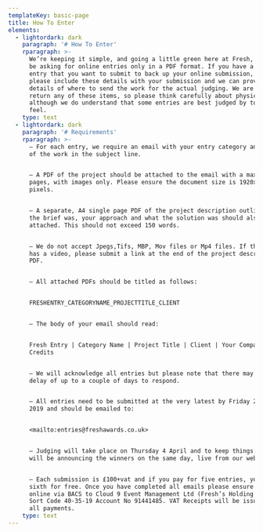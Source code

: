 ```yaml
---
templateKey: basic-page
title: How To Enter
elements:
  - lightordark: dark
    paragraph: '# How To Enter'
    rparagraph: >-
      We’re keeping it simple, and going a little green here at Fresh, and will
      be asking for online entries only in a PDF format. If you have a physical
      entry that you want to submit to back up your online submission, then
      please include these details with your submission and we can provide
      details of where to send the work for the actual judging. We are unable to
      return any of these items, so please think carefully about physical work –
      although we do understand that some entries are best judged by touch and
      feel.
    type: text
  - lightordark: dark
    paragraph: '# Requirements'
    rparagraph: >-
      – For each entry, we require an email with your entry category and title
      of the work in the subject line. 


      – A PDF of the project should be attached to the email with a maximum of 5
      pages, with images only. Please ensure the document size is 1920x1080
      pixels.


      – A separate, A4 single page PDF of the project description outlining what
      the brief was, your approach and what the solution was should also be
      attached. This should not exceed 150 words.


      – We do not accept Jpegs,Tifs, MBP, Mov files or Mp4 files. If the project
      has a video, please submit a link at the end of the project description
      PDF. 


      – All attached PDFs should be titled as follows:


      FRESHENTRY_CATEGORYNAME_PROJECTTITLE_CLIENT


      – The body of your email should read:


      Fresh Entry | Category Name | Project Title | Client | Your Company |
      Credits


      – We will acknowledge all entries but please note that there may be a
      delay of up to a couple of days to respond.


      – All entries need to be submitted at the very latest by Friday 29 March
      2019 and should be emailed to:


      <mailto:entries@freshawards.co.uk>


      – Judging will take place on Thursday 4 April and to keep things fresh, we
      will be announcing the winners on the same day, live from our website.


      – Each submission is £100+vat and if you pay for five entries, you get the
      sixth for free. Once you have completed all emails please ensure you pay
      online via BACS to Cloud 9 Event Management Ltd (Fresh’s Holding Company)
      Sort Code 40-35-19 Account No 91441485. VAT Receipts will be issued for
      all payments.
    type: text
---
```



